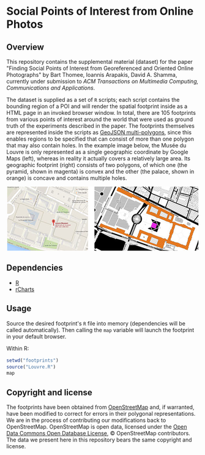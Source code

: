 # Social Points of Interest from Online Photos #

## Overview ##

This repository contains the supplemental material (dataset) for the paper "Finding Social Points of Interest from Georeferenced and Oriented Online Photographs" by Bart Thomee, Ioannis Arapakis, David A. Shamma, currently under submission to _ACM Transactions on Multimedia Computing, Communications and Applications_.

The dataset is supplied as a set of ```R``` scripts; each script contains the bounding region of a POI and will render the spatial footprint inside as a HTML page in an invoked browser window. In total, there are 105 footprints from various points of interest around the world that were used as ground truth of the experiments described in the paper. The footprints themselves are represented inside the scripts as [GeoJSON multi-polygons][1], since this enables regions to be specified that can consist of more than one polygon that may also contain holes. In the example image below, the Musée du Louvre is only represented as a single geographic coordinate by Google Maps (left), whereas in reality it actually covers a relatively large area. Its geographic footprint (right) consists of two polygons, of which one (the pyramid, shown in magenta) is convex and the other (the palace, shown in orange) is concave and contains multiple holes.

<p align="center"><img src="example.jpg" alt="Comparison between how Google Maps (left) represents the Louvre and its actual spatial footprint (right)" /></p>

## Dependencies ##

* [R][2]
* [rCharts][3]

## Usage ##

Source the desired footprint's ```R``` file into memory (dependencies
will be called automatically). Then calling the ```map``` variable
will launch the footprint in your default browser.

Within R:

```R
setwd("footprints")
source("Louvre.R")
map
```

## Copyright and license ##

The footprints have been obtained from [OpenStreetMap][4] and, if warranted, have been modified to correct for errors in their polygonal representations. We are in the process of contributing our modifications back to OpenStreetMap. OpenStreetMap is open data, licensed under the [Open Data Commons Open Database License][5], &copy; OpenStreetMap contributors. The data we present here in this repository bears the same copyright and license.

[1]: http://geojson.org/geojson-spec.html
[2]: http://www.r-project.org/
[3]: https://ramnathv.github.io/rCharts/
[4]: http://www.openstreetmap.org/
[5]: http://opendatacommons.org/licenses/odbl/1.0/

